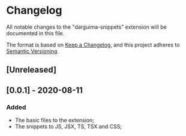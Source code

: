 # Changelog
All notable changes to the "darguima-snippets" extension will be documented in this file.

The format is based on [Keep a Changelog](https://keepachangelog.com/en/1.0.0/),
and this project adheres to [Semantic Versioning](https://semver.org/spec/v2.0.0.html).

## [Unreleased]

## [0.0.1] - 2020-08-11
### Added
- The basic files to the extension;
- The snippets to JS, JSX, TS, TSX and CSS;
